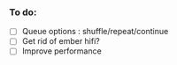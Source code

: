 ### To do:
- [ ] Queue options : shuffle/repeat/continue
- [ ] Get rid of ember hifi?
- [ ] Improve performance
